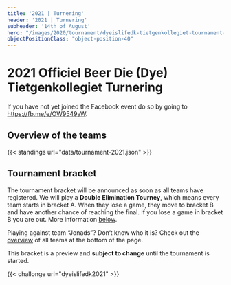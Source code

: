 ```yaml
---
title: '2021 | Turnering'
header: '2021 | Turnering'
subheader: '14th of August'
hero: "/images/2020/tournament/dyeislifedk-tietgenkollegiet-tournament-2020.jpeg"
objectPositionClass: "object-position-40"
---
```


# 2021 Officiel Beer Die (Dye) Tietgenkollegiet Turnering

If you have not yet joined the Facebook event do so by going to https://fb.me/e/OW9549aW.

## Overview of the teams

{{< standings url="data/tournament-2021.json" >}}

## Tournament bracket

The tournament bracket will be announced as soon as all teams have registered. We will play a **Double Elimination Tourney**, which means every team starts in bracket A. When they lose a game, they move to bracket B and have another chance of reaching the final. If you lose a game in bracket B you are out. More information [below](#double-elimination).

Playing against team “Jonads”? Don‘t know who it is? Check out the [overview](#overview-of-the-teams) of all teams at the bottom of the page.

This bracket is a preview and **subject to change** until the tournament is started.

{{< challonge url="dyeislifedk2021" >}}
